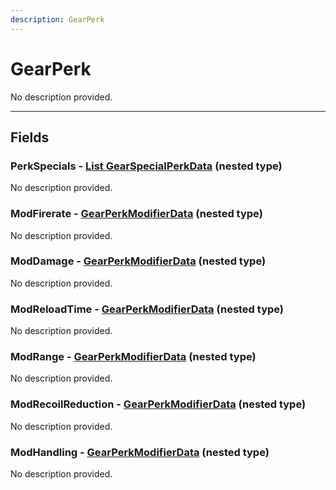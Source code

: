 ```yaml
---
description: GearPerk
---
```


# GearPerk

No description provided.

***

## Fields

### PerkSpecials - [List GearSpecialPerkData](../nested-types/GearSpecialPerkData.md) (nested type)

No description provided.

### ModFirerate - [GearPerkModifierData](../nested-types/GearPerkModifierData.md) (nested type)

No description provided.

### ModDamage - [GearPerkModifierData](../nested-types/GearPerkModifierData.md) (nested type)

No description provided.

### ModReloadTime - [GearPerkModifierData](../nested-types/GearPerkModifierData.md) (nested type)

No description provided.

### ModRange - [GearPerkModifierData](../nested-types/GearPerkModifierData.md) (nested type)

No description provided.

### ModRecoilReduction - [GearPerkModifierData](../nested-types/GearPerkModifierData.md) (nested type)

No description provided.

### ModHandling - [GearPerkModifierData](../nested-types/GearPerkModifierData.md) (nested type)

No description provided.
